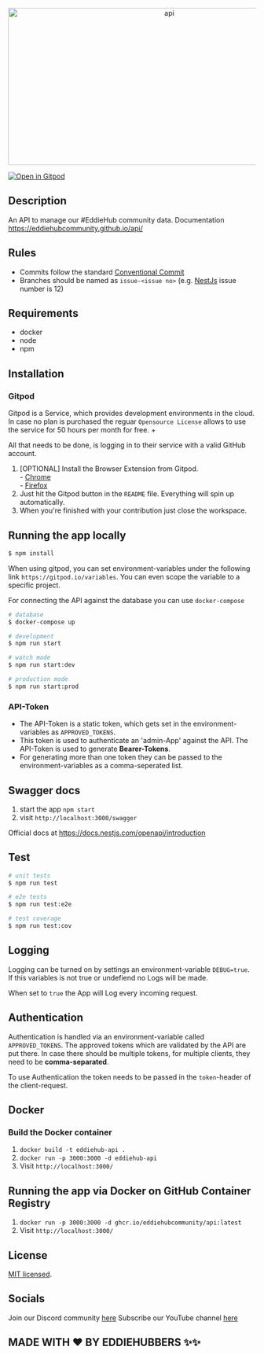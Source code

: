 <p align="center">
  <img src="https://socialify.git.ci/EddieHubCommunity/api/image?description=1&font=KoHo&logo=https%3A%2F%2Favatars.githubusercontent.com%2Fu%2F66388388%3Fs%3D200%26v%3D4&owner=1&pattern=Signal&theme=Light" alt="api" width="640" height="320" />
</p>

[circleci-image]: https://img.shields.io/circleci/build/github/nestjs/nest/master?token=abc123def456
[circleci-url]: https://circleci.com/gh/nestjs/nest

[![Open in Gitpod](https://gitpod.io/button/open-in-gitpod.svg)](https://gitpod.io/#https://github.com/EddieHubCommunity/api)

## Description

An API to manage our #EddieHub community data. Documentation https://eddiehubcommunity.github.io/api/

## Rules

- Commits follow the standard [Conventional Commit](https://www.conventionalcommits.org/en/v1.0.0/)
- Branches should be named as `issue-<issue no>` (e.g. [NestJs](https://github.com/EddieHubCommunity/api/issues/12) issue number is 12)

## Requirements

- docker
- node
- npm

## Installation

### Gitpod

Gitpod is a Service, which provides development environments in the cloud. In case no plan is purchased the reguar `Opensource License` allows to use the service for 50 hours per month for free. +

All that needs to be done, is logging in to their service with a valid GitHub account.

1. [OPTIONAL] Install the Browser Extension from Gitpod.<br>- [Chrome](https://chrome.google.com/webstore/detail/gitpod-always-ready-to-co/dodmmooeoklaejobgleioelladacbeki)<br>- [Firefox](https://addons.mozilla.org/de/firefox/addon/gitpod/)
2. Just hit the Gitpod button in the `README` file. Everything will spin up automatically.
3. When you're finished with your contribution just close the workspace.

## Running the app locally

```bash
$ npm install
```

When using gitpod, you can set environment-variables under the following link `https://gitpod.io/variables`. You can even scope the variable to a specific project.

For connecting the API against the database you can use `docker-compose`
```bash
# database
$ docker-compose up
```

```bash
# development
$ npm run start

# watch mode
$ npm run start:dev

# production mode
$ npm run start:prod
```

### API-Token

- The API-Token is a static token, which gets set in the environment-variables as `APPROVED_TOKENS`. 
- This token is used to authenticate an 'admin-App' against the API. The API-Token is used to generate **Bearer-Tokens**. 
- For generating more than one token they can be passed to the environment-variables as a comma-seperated list.

## Swagger docs

1. start the app `npm start`
2. visit `http://localhost:3000/swagger`

Official docs at https://docs.nestjs.com/openapi/introduction

## Test

```bash
# unit tests
$ npm run test

# e2e tests
$ npm run test:e2e

# test coverage
$ npm run test:cov
```

## Logging

Logging can be turned on by settings an environment-variable `DEBUG=true`.
If this variables is not true or undefiend no Logs will be made.

When set to `true` the App will Log every incoming request.

## Authentication

Authentication is handled via an environment-variable called `APPROVED_TOKENS`.
The approved tokens which are validated by the API are put there.
In case there should be multiple tokens, for multiple clients, they need to be **comma-separated**.

To use Authentication the token needs to be passed in the `token`-header of the client-request.

## Docker

### Build the Docker container

1. `docker build -t eddiehub-api .`
1. `docker run -p 3000:3000 -d eddiehub-api`
1. Visit `http://localhost:3000/`

## Running the app via Docker on GitHub Container Registry

1. `docker run -p 3000:3000 -d ghcr.io/eddiehubcommunity/api:latest`
1. Visit `http://localhost:3000/`

## License

[MIT licensed](LICENSE).

## Socials

Join our Discord community [here](http://discord.eddiehub.org/)
Subscribe our YouTube channel [here](https://www.youtube.com/user/eddiejaoude)

## MADE WITH :heart: BY EDDIEHUBBERS :sparkles::sparkles:
